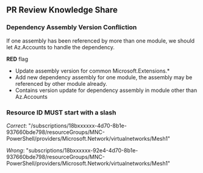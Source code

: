 ## PR Review Knowledge Share

### Dependency Assembly Version Confliction
If one assembly has been referenced by more than one module, we should let Az.Accounts to handle the dependency.

**RED** flag
- Update assembly version for common Microsoft.Extensions.*
- Add new dependency assembly for one module, the assembly may be referenced by other module already.
- Contains version update for dependency assembly in module other than Az.Accounts

### Resource ID **MUST** start with a slash 
*Correct*: "/subscriptions/18bxxxxxx-4d70-8b1e-937660bde798/resourceGroups/MNC-PowerShell/providers/Microsoft.Network/virtualnetworks/Mesh1"

*Wrong*: "subscriptions/18bxxxxxx-92e4-4d70-8b1e-937660bde798/resourceGroups/MNC-PowerShell/providers/Microsoft.Network/virtualnetworks/Mesh1"

